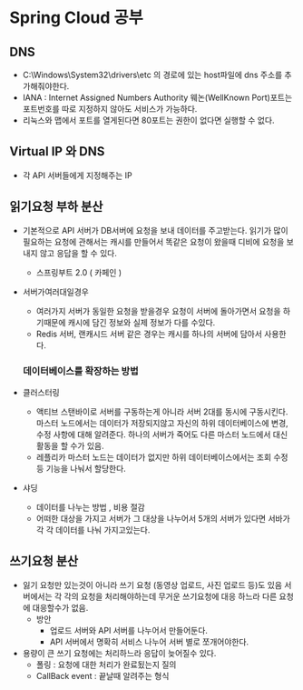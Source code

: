 # Spring Cloud 공부

## DNS
- C:\Windows\System32\drivers\etc 의 경로에 있는 host파일에 dns 주소를 추가해줘야한다.
- IANA : Internet Assigned Numbers Authority 웨논(WellKnown Port)포트는 포트번호를 따로 지정하지 않아도 서비스가 가능하다.
- 리눅스와 맵에서 포트를 열게된다면 80포트는 권한이 없다면 실행할 수 없다.

## Virtual IP 와 DNS
- 각 API 서버들에게 지정해주는 IP

## 읽기요청 부하 분산
- 기본적으로 API 서버가 DB서버에 요청을 보내 데이터를 주고받는다. 읽기가 많이 필요하는 요청에 관해서는
캐시를 만들어서 똑같은 요청이 왔을때 디비에 요청을 보내지 않고 응답을 할 수 있다.
  - 스프링부트 2.0 ( 카페인 )

- 서버가여러대일경우
    - 여러가지 서버가 동일한 요청을 받을경우 요청이 서버에 돌아가면서 요청을 하기때문에 캐시에 담긴 정보와 실제 정보가 다를 수있다.
  - Redis 서버, 랜캐시드 서버 같은 경우는 캐시를 하나의 서버에 담아서 사용한다.
  
  ### 데이터베이스를 확장하는 방법
- 클러스터링
  - 액티브 스탠바이로 서버를 구동하는게 아니라 서버 2대를 동시에 구동시킨다. 마스터 노드에서는 데이터가 저장되지않고
  자신의 하위 데이터베이스에 변경,수정 사항에 대해 알려준다. 하나의 서버가 죽어도 다른 마스터 노드에서 대신 활동을 할 수가 있음.
  - 레플리카 마스터 노드는 데이터가 없지만 하위 데이터베이스에서는 조회 수정 등 기능을 나눠서 할당한다.
  
- 샤딩
  - 데이터를 나누는 방법 , 비용 절감
  - 어떠한 대상을 가지고 서버가 그 대상을 나누어서 5개의 서버가 있다면 서바가 각 각 데이터를 나눠 가지고있는다.

## 쓰기요청 분산

- 잃기 요청만 있는것이 아니라 쓰기 요청 (동영상 업로드, 사진 업로드 등)도 있음 서버에서는 각 각의 요청을 처리해야하는데 무거운 쓰기요청에 
대응 하느라 다른 요청에 대응할수가 없음. 
  - 방안
    - 업로드 서버와  API 서버를 나누어서 만들어둔다.
    - API 서버에서 명확히 서비스 나누어 서버 별로 쪼개어야한다.
- 용량이 큰 쓰기 요청에는 처리하느라 응답이 늦어질수 있다. 
  - 폴링 : 요청에 대한 처리가 완료됬는지 질의
  - CallBack event : 끝날때 알려주는 형식 